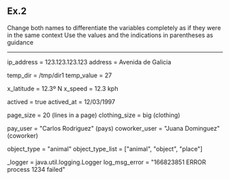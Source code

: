 ## Ex.2

Change both names to differentiate the variables completely as if they were in the same context
Use the values and the indications in parentheses as guidance

----
 
ip_address = 123.123.123.123
address = Avenida de Galicia

temp_dir = /tmp/dir1
temp_value = 27

x_latitude = 12.3º N
x_speed = 12.3 kph

actived = true
actived_at = 12/03/1997

page_size = 20 (lines in a page)
clothing_size = big (clothing)

pay_user = "Carlos Rodriguez" (pays)
coworker_user = "Juana Dominguez" (coworker)

object_type = "animal"
object_type_list = ["animal", "object", "place"]

_logger = java.util.logging.Logger
log_msg_error = "166823851 ERROR process 1234 failed"

